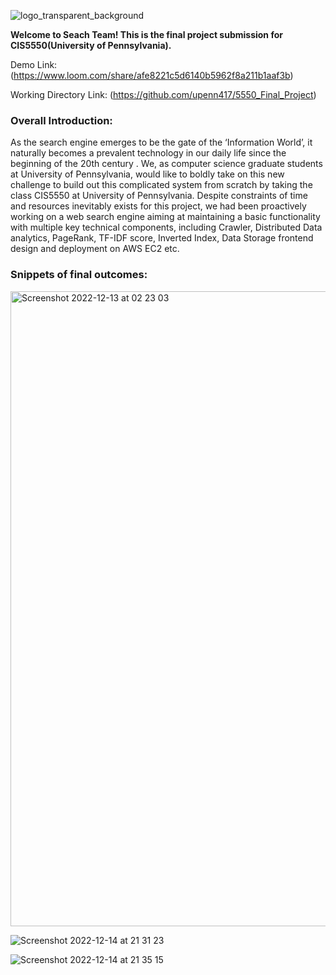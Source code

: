 ![logo_transparent_background](https://user-images.githubusercontent.com/95191538/207745500-f6f7138f-2dd6-449e-ba87-2b14b825c8d0.png)


**Welcome to Seach Team! This is the final project submission for CIS5550(University of Pennsylvania).**


Demo Link: (https://www.loom.com/share/afe8221c5d6140b5962f8a211b1aaf3b)

Working Directory Link: (https://github.com/upenn417/5550_Final_Project)


### Overall Introduction:
As the search engine emerges to be the gate of the ‘Information World’, it naturally becomes a prevalent technology in our daily life since the beginning of the 20th century . We, as computer science graduate students at University of Pennsylvania, would like to boldly take on this new challenge to build out this complicated system from scratch by taking the class CIS5550 at University of Pennsylvania. Despite constraints of time and resources inevitably exists for this project, we had been proactively working on a web search engine aiming at maintaining a basic functionality with multiple key technical components, including Crawler, Distributed Data analytics, PageRank, TF-IDF score, Inverted Index, Data Storage frontend design and deployment on AWS EC2 etc.

### Snippets of final outcomes:
<img width="1016" alt="Screenshot 2022-12-13 at 02 23 03" src="https://user-images.githubusercontent.com/95191538/211129463-86ac6d55-6889-4168-a5e5-49eb421e9e0b.png">

![Screenshot 2022-12-14 at 21 31 23](https://user-images.githubusercontent.com/95191538/211129468-ec4f349d-4b1b-4ee2-a576-ba6593da4e69.png)

![Screenshot 2022-12-14 at 21 35 15](https://user-images.githubusercontent.com/95191538/211129471-029edeaf-94d8-4510-9e32-b6373d85bec8.png)
